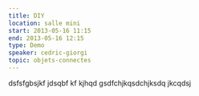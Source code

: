 ```yaml
---
title: DIY
location: salle mini
start: 2013-05-16 11:15
end: 2013-05-16 12:15
type: Demo
speaker: cedric-giorgi
topic: objets-connectes
---
```


dsfsfgbsjkf jdsqbf kf kjhqd gsdfchjkqsdchjksdq jkcqdsj